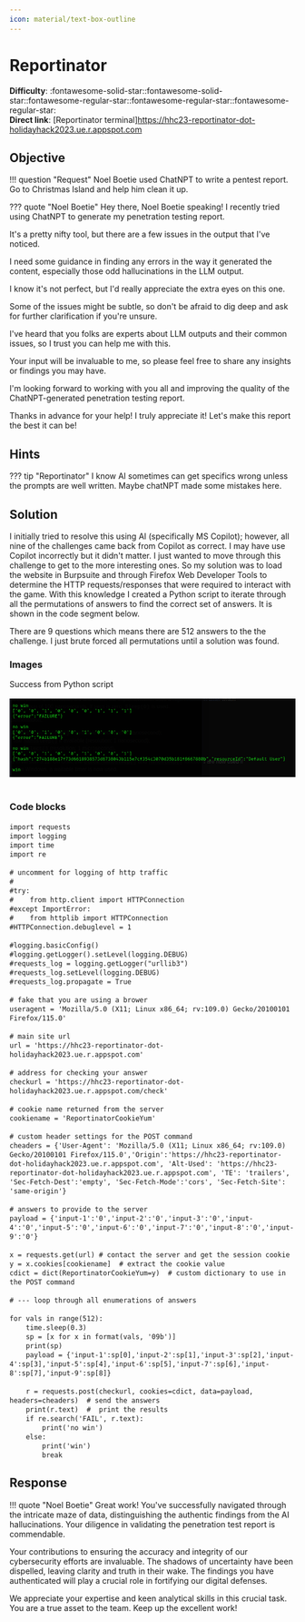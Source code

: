 ```yaml
---
icon: material/text-box-outline
---
```


# Reportinator

**Difficulty**: :fontawesome-solid-star::fontawesome-solid-star::fontawesome-regular-star::fontawesome-regular-star::fontawesome-regular-star:<br/>
**Direct link**: [Reportinator terminal]https://hhc23-reportinator-dot-holidayhack2023.ue.r.appspot.com

## Objective

!!! question "Request"
    Noel Boetie used ChatNPT to write a pentest report. Go to Christmas Island and help him clean it up.

??? quote "Noel Boetie"
    Hey there, Noel Boetie speaking! I recently tried using ChatNPT to generate my penetration testing report.

It's a pretty nifty tool, but there are a few issues in the output that I've noticed.

I need some guidance in finding any errors in the way it generated the content, especially those odd hallucinations in the LLM output.

I know it's not perfect, but I'd really appreciate the extra eyes on this one.

Some of the issues might be subtle, so don't be afraid to dig deep and ask for further clarification if you're unsure.

I've heard that you folks are experts about LLM outputs and their common issues, so I trust you can help me with this.

Your input will be invaluable to me, so please feel free to share any insights or findings you may have.

I'm looking forward to working with you all and improving the quality of the ChatNPT-generated penetration testing report.

Thanks in advance for your help! I truly appreciate it! Let's make this report the best it can be!

## Hints

??? tip "Reportinator"
    I know AI sometimes can get specifics wrong unless the prompts are well written. Maybe chatNPT made some mistakes here.

## Solution

 I initially tried to resolve this using AI (specifically MS Copilot); however, all nine of the challenges came back from Copilot as correct. I may have use Copilot incorrectly but it didn't matter. I just wanted to move through this challenge to get to the more interesting ones. So my solution was to load the website in Burpsuite and through Firefox Web Developer Tools to determine the HTTP requests/responses that were required to interact with the game. With this knowledge I created a Python script to iterate through all the permutations of answers to find the correct set of answers. It is shown in the code segment below. 
 
 There are 9 questions which means there are 512 answers to the the challenge. I just brute forced all permutations until a solution was found.
 
 ### Images
Success from Python script<br><br>
![images](../img/objectives/o4/found_combination_python.png)<br><br>

### Code blocks

```
import requests
import logging
import time
import re

# uncomment for logging of http traffic
#
#try:
#    from http.client import HTTPConnection
#except ImportError:
#    from httplib import HTTPConnection
#HTTPConnection.debuglevel = 1

#logging.basicConfig()
#logging.getLogger().setLevel(logging.DEBUG)
#requests_log = logging.getLogger("urllib3")
#requests_log.setLevel(logging.DEBUG)
#requests_log.propagate = True

# fake that you are using a brower
useragent = 'Mozilla/5.0 (X11; Linux x86_64; rv:109.0) Gecko/20100101 Firefox/115.0'

# main site url
url = 'https://hhc23-reportinator-dot-holidayhack2023.ue.r.appspot.com'

# address for checking your answer
checkurl = 'https://hhc23-reportinator-dot-holidayhack2023.ue.r.appspot.com/check'

# cookie name returned from the server
cookiename = 'ReportinatorCookieYum'

# custom header settings for the POST command
cheaders = {'User-Agent': 'Mozilla/5.0 (X11; Linux x86_64; rv:109.0) Gecko/20100101 Firefox/115.0','Origin':'https://hhc23-reportinator-dot-holidayhack2023.ue.r.appspot.com', 'Alt-Used': 'https://hhc23-reportinator-dot-holidayhack2023.ue.r.appspot.com', 'TE': 'trailers', 'Sec-Fetch-Dest':'empty', 'Sec-Fetch-Mode':'cors', 'Sec-Fetch-Site': 'same-origin'} 

# answers to provide to the server
payload = {'input-1':'0','input-2':'0','input-3':'0','input-4':'0','input-5':'0','input-6':'0','input-7':'0','input-8':'0','input-9':'0'}

x = requests.get(url) # contact the server and get the session cookie
y = x.cookies[cookiename]  # extract the cookie value
cdict = dict(ReportinatorCookieYum=y)  # custom dictionary to use in the POST command

# --- loop through all enumerations of answers

for vals in range(512):
    time.sleep(0.3)
    sp = [x for x in format(vals, '09b')]
    print(sp)
    payload = {'input-1':sp[0],'input-2':sp[1],'input-3':sp[2],'input-4':sp[3],'input-5':sp[4],'input-6':sp[5],'input-7':sp[6],'input-8':sp[7],'input-9':sp[8]}

    r = requests.post(checkurl, cookies=cdict, data=payload, headers=cheaders)  # send the answers
    print(r.text)  #  print the results
    if re.search('FAIL', r.text):
        print('no win')
    else:
        print('win')
        break

```

## Response

!!! quote "Noel Boetie"
    Great work! You've successfully navigated through the intricate maze of data, distinguishing the authentic findings from the AI hallucinations. Your diligence in validating the penetration test report is commendable.

Your contributions to ensuring the accuracy and integrity of our cybersecurity efforts are invaluable. The shadows of uncertainty have been dispelled, leaving clarity and truth in their wake. The findings you have authenticated will play a crucial role in fortifying our digital defenses.

We appreciate your expertise and keen analytical skills in this crucial task. You are a true asset to the team. Keep up the excellent work! 

